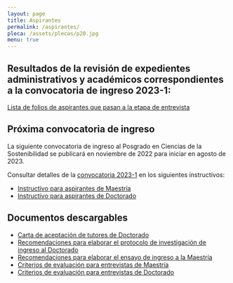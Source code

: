 ```yaml
---
layout: page
title: Aspirantes
permalink: /aspirantes/
pleca: /assets/plecas/p20.jpg
menu: true
---
```



## Resultados de la revisión de expedientes administrativos y académicos correspondientes a la convocatoria de ingreso 2023-1:

[Lista de folios de aspirantes que pasan a la etapa de entrevista](/assets/docs/folios_para_entrevistas_2023-1.pdf)


## Próxima convocatoria de ingreso 

La siguiente convocatoria de ingreso al Posgrado en Ciencias de la Sostenibilidad se publicará en noviembre de 2022 para iniciar en agosto de 2023.

Consultar detalles de la [convocatoria 2023-1](/assets/docs/convocatoria_ingreso_2023-1.pdf) en los siguientes instructivos:


 - [Instructivo para aspirantes de Maestría](/assets/docs/instructivo-maestria.pdf)
 - [Instructivo para aspirantes de Doctorado](/assets/docs/instructivo-doctorado.pdf)



## Documentos descargables

 - [Carta de aceptación de tutores de Doctorado](/assets/formatos/aspirantes/formato_carta_aceptacion_tutor_doctorado.docx)
 - [Recomendaciones para elaborar el protocolo de investigación de ingreso al Doctorado](/assets/docs/recomendaciones_aspirantes_doctorado.pdf)
 - [Recomendaciones para elaborar el ensayo de ingreso a la Maestría](/assets/docs/recomendaciones_aspirantes_maestria.pdf)
 - [Criterios de evaluación para entrevistas de Maestría](/assets/docs/rubrica_entrevista_Mae.pdf)
 - [Criterios de evaluación para entrevistas de Doctorado](/assets/docs/rubrica_entrevista_Doc.pdf)
